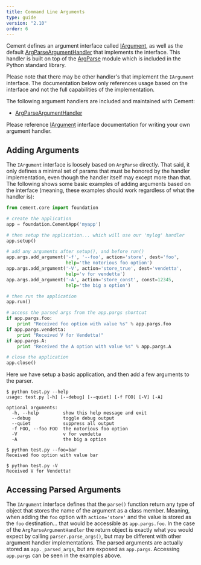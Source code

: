 ```yaml
---
title: Command Line Arguments
type: guide
version: "2.10"
order: 6
---
```


Cement defines an argument interface called [IArgument](/2.10/api/core/arg.html), as well as the default [ArgParseArgumentHandler](/2.10/api/ext/ext_argparse.html) that implements the interface.  This handler is built on top of the [ArgParse](http://docs.python.org/library/argparse.html) module which is included in the Python standard library.

Please note that there may be other handler's that implement the `IArgument` interface.  The documentation below only references usage based on the interface and not the full capabilities of the implementation.

The following argument handlers are included and maintained with Cement:

- [ArgParseArgumentHandler](/2.10/api/ext/ext_argparse)


Please reference [IArgument](/2.10/api/core/arg.html) interface documentation for writing your own argument handler.


## Adding Arguments

The `IArgument` interface is loosely based on `ArgParse` directly.  That said, it only defines a minimal set of params that must be honored by the handler implementation, even though the handler itself may except more than that.  The following shows some basic examples of adding arguments based on the interface (meaning, these examples should work regardless of what the handler is):

```python
from cement.core import foundation

# create the application
app = foundation.CementApp('myapp')

# then setup the application... which will use our 'mylog' handler
app.setup()

# add any arguments after setup(), and before run()
app.args.add_argument('-f', '--foo', action='store', dest='foo',
                      help='the notorious foo option')
app.args.add_argument('-V', action='store_true', dest='vendetta',
                      help='v for vendetta')
app.args.add_argument('-A', action='store_const', const=12345,
                      help='the big a option')

# then run the application
app.run()

# access the parsed args from the app.pargs shortcut
if app.pargs.foo:
    print "Received foo option with value %s" % app.pargs.foo
if app.pargs.vendetta:
    print "Received V for Vendetta!"
if app.pargs.A:
    print "Received the A option with value %s" % app.pargs.A

# close the application
app.close()
```

Here we have setup a basic application, and then add a few arguments to the parser.

```
$ python test.py --help
usage: test.py [-h] [--debug] [--quiet] [-f FOO] [-V] [-A]

optional arguments:
  -h, --help         show this help message and exit
  --debug            toggle debug output
  --quiet            suppress all output
  -f FOO, --foo FOO  the notorious foo option
  -V                 v for vendetta
  -A                 the big a option

$ python test.py --foo=bar
Received foo option with value bar

$ python test.py -V
Received V for Vendetta!
```

## Accessing Parsed Arguments

The `IArgument` interface defines that the `parse()` function return any type of object that stores the name of the argument as a class member. Meaning, when adding the `foo` option with `action='store'` and the value is stored as the `foo` destination... that would be accessible as `app.pargs.foo`.  In the case of the `ArgParseArgumentHandler` the return object is exactly what you would expect by calling `parser.parse_args()`, but may be different with other argument handler implementations. The parsed arguments are actually stored as `app._parsed_args`, but are exposed as `app.pargs`.  Accessing `app.pargs` can be seen in the examples above.
